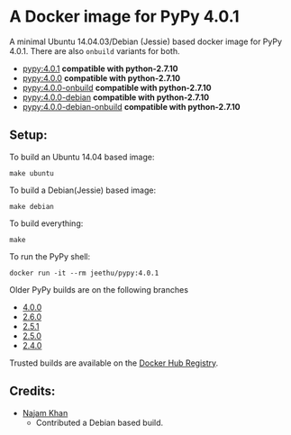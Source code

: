 A Docker image for PyPy 4.0.1
=============================

A minimal Ubuntu 14.04.03/Debian (Jessie) based docker image for PyPy 4.0.1. There are also `onbuild` variants for both.

- [pypy:4.0.1](https://github.com/jeethu/docker-pypy/blob/master/ubuntu/Dockerfile) __compatible with python-2.7.10__
- [pypy:4.0.0](https://github.com/jeethu/docker-pypy/blob/4.0.0/ubuntu/Dockerfile) __compatible with python-2.7.10__
- [pypy:4.0.0-onbuild](https://github.com/jeethu/docker-pypy/blob/master/ubuntu/onbuild/Dockerfile) __compatible with python-2.7.10__
- [pypy:4.0.0-debian](https://github.com/jeethu/docker-pypy/blob/master/debian/Dockerfile) __compatible with python-2.7.10__
- [pypy:4.0.0-debian-onbuild](https://github.com/jeethu/docker-pypy/blob/master/debian/onbuild/Dockerfile) __compatible with python-2.7.10__

Setup:
---

To build an Ubuntu 14.04 based image:
```
make ubuntu
```

To build a Debian(Jessie) based image:

```
make debian

```

To build everything:

```
make
```

To run the PyPy shell:

```
docker run -it --rm jeethu/pypy:4.0.1
```

Older PyPy builds are on the following branches

* [4.0.0](https://github.com/jeethu/docker-pypy/tree/4.0.0)
* [2.6.0](https://github.com/jeethu/docker-pypy/tree/2.6.0)
* [2.5.1](https://github.com/jeethu/docker-pypy/tree/2.5.1)
* [2.5.0](https://github.com/jeethu/docker-pypy/tree/2.5.0)
* [2.4.0](https://github.com/jeethu/docker-pypy/tree/2.4.0)

Trusted builds are available on the [Docker Hub Registry](https://registry.hub.docker.com/u/jeethu/pypy/).

Credits:
---

* [Najam Khan](https://github.com/najamkhn)
	* Contributed a Debian based build.
